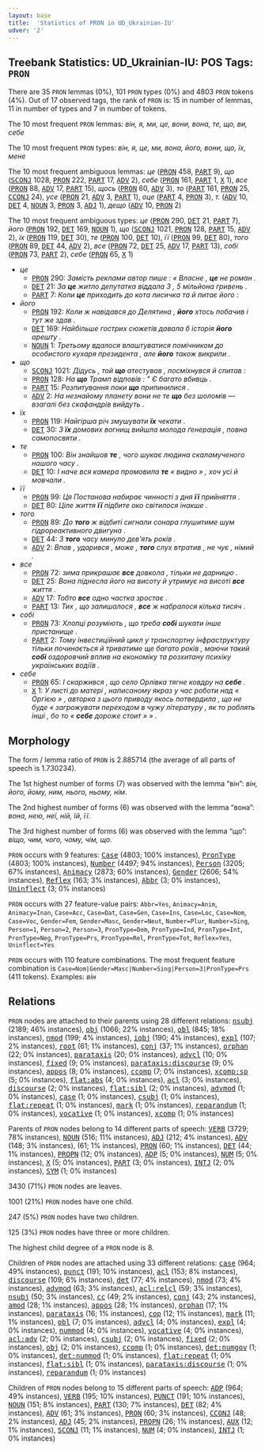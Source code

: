 ```yaml
---
layout: base
title:  'Statistics of PRON in UD_Ukrainian-IU'
udver: '2'
---
```


## Treebank Statistics: UD_Ukrainian-IU: POS Tags: `PRON`

There are 35 `PRON` lemmas (0%), 101 `PRON` types (0%) and 4803 `PRON` tokens (4%).
Out of 17 observed tags, the rank of `PRON` is: 15 in number of lemmas, 11 in number of types and 7 in number of tokens.

The 10 most frequent `PRON` lemmas: <em>він, я, ми, це, вони, вона, те, що, ви, себе</em>

The 10 most frequent `PRON` types:  <em>він, я, це, ми, вона, його, вони, що, їх, мене</em>

The 10 most frequent ambiguous lemmas: <em>це</em> (<tt><a href="uk_iu-pos-PRON.html">PRON</a></tt> 458, <tt><a href="uk_iu-pos-PART.html">PART</a></tt> 9), <em>що</em> (<tt><a href="uk_iu-pos-SCONJ.html">SCONJ</a></tt> 1028, <tt><a href="uk_iu-pos-PRON.html">PRON</a></tt> 222, <tt><a href="uk_iu-pos-PART.html">PART</a></tt> 17, <tt><a href="uk_iu-pos-ADV.html">ADV</a></tt> 2), <em>себе</em> (<tt><a href="uk_iu-pos-PRON.html">PRON</a></tt> 161, <tt><a href="uk_iu-pos-PART.html">PART</a></tt> 1, <tt><a href="uk_iu-pos-X.html">X</a></tt> 1), <em>все</em> (<tt><a href="uk_iu-pos-PRON.html">PRON</a></tt> 88, <tt><a href="uk_iu-pos-ADV.html">ADV</a></tt> 17, <tt><a href="uk_iu-pos-PART.html">PART</a></tt> 15), <em>щось</em> (<tt><a href="uk_iu-pos-PRON.html">PRON</a></tt> 60, <tt><a href="uk_iu-pos-ADV.html">ADV</a></tt> 3), <em>то</em> (<tt><a href="uk_iu-pos-PART.html">PART</a></tt> 161, <tt><a href="uk_iu-pos-PRON.html">PRON</a></tt> 25, <tt><a href="uk_iu-pos-CCONJ.html">CCONJ</a></tt> 24), <em>усе</em> (<tt><a href="uk_iu-pos-PRON.html">PRON</a></tt> 21, <tt><a href="uk_iu-pos-ADV.html">ADV</a></tt> 3, <tt><a href="uk_iu-pos-PART.html">PART</a></tt> 1), <em>оце</em> (<tt><a href="uk_iu-pos-PART.html">PART</a></tt> 4, <tt><a href="uk_iu-pos-PRON.html">PRON</a></tt> 3), <em>т.</em> (<tt><a href="uk_iu-pos-ADV.html">ADV</a></tt> 10, <tt><a href="uk_iu-pos-DET.html">DET</a></tt> 4, <tt><a href="uk_iu-pos-NOUN.html">NOUN</a></tt> 3, <tt><a href="uk_iu-pos-PRON.html">PRON</a></tt> 3, <tt><a href="uk_iu-pos-ADJ.html">ADJ</a></tt> 1), <em>дещо</em> (<tt><a href="uk_iu-pos-ADV.html">ADV</a></tt> 10, <tt><a href="uk_iu-pos-PRON.html">PRON</a></tt> 2)

The 10 most frequent ambiguous types:  <em>це</em> (<tt><a href="uk_iu-pos-PRON.html">PRON</a></tt> 290, <tt><a href="uk_iu-pos-DET.html">DET</a></tt> 21, <tt><a href="uk_iu-pos-PART.html">PART</a></tt> 7), <em>його</em> (<tt><a href="uk_iu-pos-PRON.html">PRON</a></tt> 192, <tt><a href="uk_iu-pos-DET.html">DET</a></tt> 169, <tt><a href="uk_iu-pos-NOUN.html">NOUN</a></tt> 1), <em>що</em> (<tt><a href="uk_iu-pos-SCONJ.html">SCONJ</a></tt> 1021, <tt><a href="uk_iu-pos-PRON.html">PRON</a></tt> 128, <tt><a href="uk_iu-pos-PART.html">PART</a></tt> 15, <tt><a href="uk_iu-pos-ADV.html">ADV</a></tt> 2), <em>їх</em> (<tt><a href="uk_iu-pos-PRON.html">PRON</a></tt> 119, <tt><a href="uk_iu-pos-DET.html">DET</a></tt> 30), <em>те</em> (<tt><a href="uk_iu-pos-PRON.html">PRON</a></tt> 100, <tt><a href="uk_iu-pos-DET.html">DET</a></tt> 10), <em>її</em> (<tt><a href="uk_iu-pos-PRON.html">PRON</a></tt> 99, <tt><a href="uk_iu-pos-DET.html">DET</a></tt> 80), <em>того</em> (<tt><a href="uk_iu-pos-PRON.html">PRON</a></tt> 89, <tt><a href="uk_iu-pos-DET.html">DET</a></tt> 44, <tt><a href="uk_iu-pos-ADV.html">ADV</a></tt> 2), <em>все</em> (<tt><a href="uk_iu-pos-PRON.html">PRON</a></tt> 72, <tt><a href="uk_iu-pos-DET.html">DET</a></tt> 25, <tt><a href="uk_iu-pos-ADV.html">ADV</a></tt> 17, <tt><a href="uk_iu-pos-PART.html">PART</a></tt> 13), <em>собі</em> (<tt><a href="uk_iu-pos-PRON.html">PRON</a></tt> 73, <tt><a href="uk_iu-pos-PART.html">PART</a></tt> 2), <em>себе</em> (<tt><a href="uk_iu-pos-PRON.html">PRON</a></tt> 65, <tt><a href="uk_iu-pos-X.html">X</a></tt> 1)


* <em>це</em>
  * <tt><a href="uk_iu-pos-PRON.html">PRON</a></tt> 290: <em>Замість реклами автор пише : « Власне , <b>це</b> не роман .</em>
  * <tt><a href="uk_iu-pos-DET.html">DET</a></tt> 21: <em>За <b>це</b> житло депутатка віддала 3 , 5 мільйона гривень .</em>
  * <tt><a href="uk_iu-pos-PART.html">PART</a></tt> 7: <em>Коли <b>це</b> приходить до кота лисичка та й питає його :</em>
* <em>його</em>
  * <tt><a href="uk_iu-pos-PRON.html">PRON</a></tt> 192: <em>Коли ж навідався до Делятина , <b>його</b> хтось побачив і тут же здав .</em>
  * <tt><a href="uk_iu-pos-DET.html">DET</a></tt> 169: <em>Найбільше гострих сюжетів давала б історія <b>його</b> арешту .</em>
  * <tt><a href="uk_iu-pos-NOUN.html">NOUN</a></tt> 1: <em>Третьому вдалося влаштуватися помічником до особистого кухаря президента , але <b>його</b> також викрили .</em>
* <em>що</em>
  * <tt><a href="uk_iu-pos-SCONJ.html">SCONJ</a></tt> 1021: <em>Дідусь , той <b>що</b> атестував , посміхнувся й спитав :</em>
  * <tt><a href="uk_iu-pos-PRON.html">PRON</a></tt> 128: <em>На <b>що</b> Трамп відповів : " Є багато вбивць .</em>
  * <tt><a href="uk_iu-pos-PART.html">PART</a></tt> 15: <em>Розпитування поки <b>що</b> припинилися .</em>
  * <tt><a href="uk_iu-pos-ADV.html">ADV</a></tt> 2: <em>На незнайому планету вони не те <b>що</b> без шоломів — взагалі без скафандрів вийдуть .</em>
* <em>їх</em>
  * <tt><a href="uk_iu-pos-PRON.html">PRON</a></tt> 119: <em>Найгірша річ змушувати <b>їх</b> чекати .</em>
  * <tt><a href="uk_iu-pos-DET.html">DET</a></tt> 30: <em>З <b>їх</b> домових вогнищ вийшла молода ґенерація , повна самопосвяти .</em>
* <em>те</em>
  * <tt><a href="uk_iu-pos-PRON.html">PRON</a></tt> 100: <em>Він знайшов <b>те</b> , чого шукає людина скаламученого нашого часу .</em>
  * <tt><a href="uk_iu-pos-DET.html">DET</a></tt> 10: <em>І наче вся камера промовила <b>те</b> « видно » , хоч усі й мовчали .</em>
* <em>її</em>
  * <tt><a href="uk_iu-pos-PRON.html">PRON</a></tt> 99: <em>Ця Постанова набирає чинності з дня <b>її</b> прийняття .</em>
  * <tt><a href="uk_iu-pos-DET.html">DET</a></tt> 80: <em>Ціле життя <b>її</b> підбите око світилося інакше .</em>
* <em>того</em>
  * <tt><a href="uk_iu-pos-PRON.html">PRON</a></tt> 89: <em>До <b>того</b> ж відбиті сигнали сонара глушитиме шум гідрореактивного двигуна .</em>
  * <tt><a href="uk_iu-pos-DET.html">DET</a></tt> 44: <em>З <b>того</b> часу минуло дев’ять років .</em>
  * <tt><a href="uk_iu-pos-ADV.html">ADV</a></tt> 2: <em>Впав , ударився , може , <b>того</b> слух втратив , не чує , німий .</em>
* <em>все</em>
  * <tt><a href="uk_iu-pos-PRON.html">PRON</a></tt> 72: <em>зима прикрашає <b>все</b> довкола , тільки не дарницю .</em>
  * <tt><a href="uk_iu-pos-DET.html">DET</a></tt> 25: <em>Вона піднесла його на висоту й утримує на висоті <b>все</b> життя .</em>
  * <tt><a href="uk_iu-pos-ADV.html">ADV</a></tt> 17: <em>Тобто <b>все</b> одно частка зростає .</em>
  * <tt><a href="uk_iu-pos-PART.html">PART</a></tt> 13: <em>Тих , що залишалося , <b>все</b> ж набралося кілька тисяч .</em>
* <em>собі</em>
  * <tt><a href="uk_iu-pos-PRON.html">PRON</a></tt> 73: <em>Хлопці розуміють , що треба <b>собі</b> шукати інше пристанище .</em>
  * <tt><a href="uk_iu-pos-PART.html">PART</a></tt> 2: <em>Тому інвестиційний цикл у транспортну інфраструктуру тільки починається й триватиме ще багато років , маючи такий <b>собі</b> оздоровчий вплив на економіку та розхитану психіку українських водіїв .</em>
* <em>себе</em>
  * <tt><a href="uk_iu-pos-PRON.html">PRON</a></tt> 65: <em>І скаржився , що село Орлівка тягне ковдру на <b>себе</b> .</em>
  * <tt><a href="uk_iu-pos-X.html">X</a></tt> 1: <em>У листі до матері , написаному якраз у час роботи над « Оргією » , авторка з цього приводу якось потвердила , що не буде « загрожувати переходом в чужу літературу , як то роблять інші , бо то « <b>себе</b> дороже стоит » » .</em>

## Morphology

The form / lemma ratio of `PRON` is 2.885714 (the average of all parts of speech is 1.730234).

The 1st highest number of forms (7) was observed with the lemma “він”: <em>він, його, йому, ним, нього, ньому, нім</em>.

The 2nd highest number of forms (6) was observed with the lemma “вона”: <em>вона, нею, неї, ній, їй, її</em>.

The 3rd highest number of forms (6) was observed with the lemma “що”: <em>віщо, чим, чого, чому, чім, що</em>.

`PRON` occurs with 9 features: <tt><a href="uk_iu-feat-Case.html">Case</a></tt> (4803; 100% instances), <tt><a href="uk_iu-feat-PronType.html">PronType</a></tt> (4803; 100% instances), <tt><a href="uk_iu-feat-Number.html">Number</a></tt> (4497; 94% instances), <tt><a href="uk_iu-feat-Person.html">Person</a></tt> (3205; 67% instances), <tt><a href="uk_iu-feat-Animacy.html">Animacy</a></tt> (2873; 60% instances), <tt><a href="uk_iu-feat-Gender.html">Gender</a></tt> (2606; 54% instances), <tt><a href="uk_iu-feat-Reflex.html">Reflex</a></tt> (163; 3% instances), <tt><a href="uk_iu-feat-Abbr.html">Abbr</a></tt> (3; 0% instances), <tt><a href="uk_iu-feat-Uninflect.html">Uninflect</a></tt> (3; 0% instances)

`PRON` occurs with 27 feature-value pairs: `Abbr=Yes`, `Animacy=Anim`, `Animacy=Inan`, `Case=Acc`, `Case=Dat`, `Case=Gen`, `Case=Ins`, `Case=Loc`, `Case=Nom`, `Case=Voc`, `Gender=Fem`, `Gender=Masc`, `Gender=Neut`, `Number=Plur`, `Number=Sing`, `Person=1`, `Person=2`, `Person=3`, `PronType=Dem`, `PronType=Ind`, `PronType=Int`, `PronType=Neg`, `PronType=Prs`, `PronType=Rel`, `PronType=Tot`, `Reflex=Yes`, `Uninflect=Yes`

`PRON` occurs with 110 feature combinations.
The most frequent feature combination is `Case=Nom|Gender=Masc|Number=Sing|Person=3|PronType=Prs` (411 tokens).
Examples: <em>він</em>


## Relations

`PRON` nodes are attached to their parents using 28 different relations: <tt><a href="uk_iu-dep-nsubj.html">nsubj</a></tt> (2189; 46% instances), <tt><a href="uk_iu-dep-obj.html">obj</a></tt> (1066; 22% instances), <tt><a href="uk_iu-dep-obl.html">obl</a></tt> (845; 18% instances), <tt><a href="uk_iu-dep-nmod.html">nmod</a></tt> (199; 4% instances), <tt><a href="uk_iu-dep-iobj.html">iobj</a></tt> (190; 4% instances), <tt><a href="uk_iu-dep-expl.html">expl</a></tt> (107; 2% instances), <tt><a href="uk_iu-dep-root.html">root</a></tt> (61; 1% instances), <tt><a href="uk_iu-dep-conj.html">conj</a></tt> (37; 1% instances), <tt><a href="uk_iu-dep-orphan.html">orphan</a></tt> (22; 0% instances), <tt><a href="uk_iu-dep-parataxis.html">parataxis</a></tt> (20; 0% instances), <tt><a href="uk_iu-dep-advcl.html">advcl</a></tt> (10; 0% instances), <tt><a href="uk_iu-dep-fixed.html">fixed</a></tt> (9; 0% instances), <tt><a href="uk_iu-dep-parataxis-discourse.html">parataxis:discourse</a></tt> (9; 0% instances), <tt><a href="uk_iu-dep-appos.html">appos</a></tt> (8; 0% instances), <tt><a href="uk_iu-dep-ccomp.html">ccomp</a></tt> (7; 0% instances), <tt><a href="uk_iu-dep-xcomp-sp.html">xcomp:sp</a></tt> (5; 0% instances), <tt><a href="uk_iu-dep-flat-abs.html">flat:abs</a></tt> (4; 0% instances), <tt><a href="uk_iu-dep-acl.html">acl</a></tt> (3; 0% instances), <tt><a href="uk_iu-dep-discourse.html">discourse</a></tt> (2; 0% instances), <tt><a href="uk_iu-dep-flat-sibl.html">flat:sibl</a></tt> (2; 0% instances), <tt><a href="uk_iu-dep-advmod.html">advmod</a></tt> (1; 0% instances), <tt><a href="uk_iu-dep-case.html">case</a></tt> (1; 0% instances), <tt><a href="uk_iu-dep-csubj.html">csubj</a></tt> (1; 0% instances), <tt><a href="uk_iu-dep-flat-repeat.html">flat:repeat</a></tt> (1; 0% instances), <tt><a href="uk_iu-dep-mark.html">mark</a></tt> (1; 0% instances), <tt><a href="uk_iu-dep-reparandum.html">reparandum</a></tt> (1; 0% instances), <tt><a href="uk_iu-dep-vocative.html">vocative</a></tt> (1; 0% instances), <tt><a href="uk_iu-dep-xcomp.html">xcomp</a></tt> (1; 0% instances)

Parents of `PRON` nodes belong to 14 different parts of speech: <tt><a href="uk_iu-pos-VERB.html">VERB</a></tt> (3729; 78% instances), <tt><a href="uk_iu-pos-NOUN.html">NOUN</a></tt> (516; 11% instances), <tt><a href="uk_iu-pos-ADJ.html">ADJ</a></tt> (212; 4% instances), <tt><a href="uk_iu-pos-ADV.html">ADV</a></tt> (148; 3% instances),  (61; 1% instances), <tt><a href="uk_iu-pos-PRON.html">PRON</a></tt> (60; 1% instances), <tt><a href="uk_iu-pos-DET.html">DET</a></tt> (44; 1% instances), <tt><a href="uk_iu-pos-PROPN.html">PROPN</a></tt> (12; 0% instances), <tt><a href="uk_iu-pos-ADP.html">ADP</a></tt> (5; 0% instances), <tt><a href="uk_iu-pos-NUM.html">NUM</a></tt> (5; 0% instances), <tt><a href="uk_iu-pos-X.html">X</a></tt> (5; 0% instances), <tt><a href="uk_iu-pos-PART.html">PART</a></tt> (3; 0% instances), <tt><a href="uk_iu-pos-INTJ.html">INTJ</a></tt> (2; 0% instances), <tt><a href="uk_iu-pos-SYM.html">SYM</a></tt> (1; 0% instances)

3430 (71%) `PRON` nodes are leaves.

1001 (21%) `PRON` nodes have one child.

247 (5%) `PRON` nodes have two children.

125 (3%) `PRON` nodes have three or more children.

The highest child degree of a `PRON` node is 8.

Children of `PRON` nodes are attached using 33 different relations: <tt><a href="uk_iu-dep-case.html">case</a></tt> (964; 49% instances), <tt><a href="uk_iu-dep-punct.html">punct</a></tt> (191; 10% instances), <tt><a href="uk_iu-dep-acl.html">acl</a></tt> (153; 8% instances), <tt><a href="uk_iu-dep-discourse.html">discourse</a></tt> (109; 6% instances), <tt><a href="uk_iu-dep-det.html">det</a></tt> (77; 4% instances), <tt><a href="uk_iu-dep-nmod.html">nmod</a></tt> (73; 4% instances), <tt><a href="uk_iu-dep-advmod.html">advmod</a></tt> (63; 3% instances), <tt><a href="uk_iu-dep-acl-relcl.html">acl:relcl</a></tt> (59; 3% instances), <tt><a href="uk_iu-dep-nsubj.html">nsubj</a></tt> (50; 3% instances), <tt><a href="uk_iu-dep-cc.html">cc</a></tt> (49; 2% instances), <tt><a href="uk_iu-dep-conj.html">conj</a></tt> (43; 2% instances), <tt><a href="uk_iu-dep-amod.html">amod</a></tt> (28; 1% instances), <tt><a href="uk_iu-dep-appos.html">appos</a></tt> (28; 1% instances), <tt><a href="uk_iu-dep-orphan.html">orphan</a></tt> (17; 1% instances), <tt><a href="uk_iu-dep-parataxis.html">parataxis</a></tt> (16; 1% instances), <tt><a href="uk_iu-dep-cop.html">cop</a></tt> (12; 1% instances), <tt><a href="uk_iu-dep-mark.html">mark</a></tt> (11; 1% instances), <tt><a href="uk_iu-dep-obl.html">obl</a></tt> (7; 0% instances), <tt><a href="uk_iu-dep-advcl.html">advcl</a></tt> (4; 0% instances), <tt><a href="uk_iu-dep-expl.html">expl</a></tt> (4; 0% instances), <tt><a href="uk_iu-dep-nummod.html">nummod</a></tt> (4; 0% instances), <tt><a href="uk_iu-dep-vocative.html">vocative</a></tt> (4; 0% instances), <tt><a href="uk_iu-dep-acl-adv.html">acl:adv</a></tt> (2; 0% instances), <tt><a href="uk_iu-dep-csubj.html">csubj</a></tt> (2; 0% instances), <tt><a href="uk_iu-dep-fixed.html">fixed</a></tt> (2; 0% instances), <tt><a href="uk_iu-dep-obj.html">obj</a></tt> (2; 0% instances), <tt><a href="uk_iu-dep-ccomp.html">ccomp</a></tt> (1; 0% instances), <tt><a href="uk_iu-dep-det-numgov.html">det:numgov</a></tt> (1; 0% instances), <tt><a href="uk_iu-dep-det-nummod.html">det:nummod</a></tt> (1; 0% instances), <tt><a href="uk_iu-dep-flat-repeat.html">flat:repeat</a></tt> (1; 0% instances), <tt><a href="uk_iu-dep-flat-sibl.html">flat:sibl</a></tt> (1; 0% instances), <tt><a href="uk_iu-dep-parataxis-discourse.html">parataxis:discourse</a></tt> (1; 0% instances), <tt><a href="uk_iu-dep-reparandum.html">reparandum</a></tt> (1; 0% instances)

Children of `PRON` nodes belong to 15 different parts of speech: <tt><a href="uk_iu-pos-ADP.html">ADP</a></tt> (964; 49% instances), <tt><a href="uk_iu-pos-VERB.html">VERB</a></tt> (195; 10% instances), <tt><a href="uk_iu-pos-PUNCT.html">PUNCT</a></tt> (191; 10% instances), <tt><a href="uk_iu-pos-NOUN.html">NOUN</a></tt> (151; 8% instances), <tt><a href="uk_iu-pos-PART.html">PART</a></tt> (130; 7% instances), <tt><a href="uk_iu-pos-DET.html">DET</a></tt> (82; 4% instances), <tt><a href="uk_iu-pos-ADV.html">ADV</a></tt> (61; 3% instances), <tt><a href="uk_iu-pos-PRON.html">PRON</a></tt> (60; 3% instances), <tt><a href="uk_iu-pos-CCONJ.html">CCONJ</a></tt> (48; 2% instances), <tt><a href="uk_iu-pos-ADJ.html">ADJ</a></tt> (45; 2% instances), <tt><a href="uk_iu-pos-PROPN.html">PROPN</a></tt> (26; 1% instances), <tt><a href="uk_iu-pos-AUX.html">AUX</a></tt> (12; 1% instances), <tt><a href="uk_iu-pos-SCONJ.html">SCONJ</a></tt> (11; 1% instances), <tt><a href="uk_iu-pos-NUM.html">NUM</a></tt> (4; 0% instances), <tt><a href="uk_iu-pos-INTJ.html">INTJ</a></tt> (1; 0% instances)

